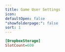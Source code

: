 ```yaml
---
title: Game User Settings
icon: 
defaultOpen: false
"showfolderpage:": false
sort: 1
---
```

``` ini
[DropboxStorage]
SlotCount=600
```
